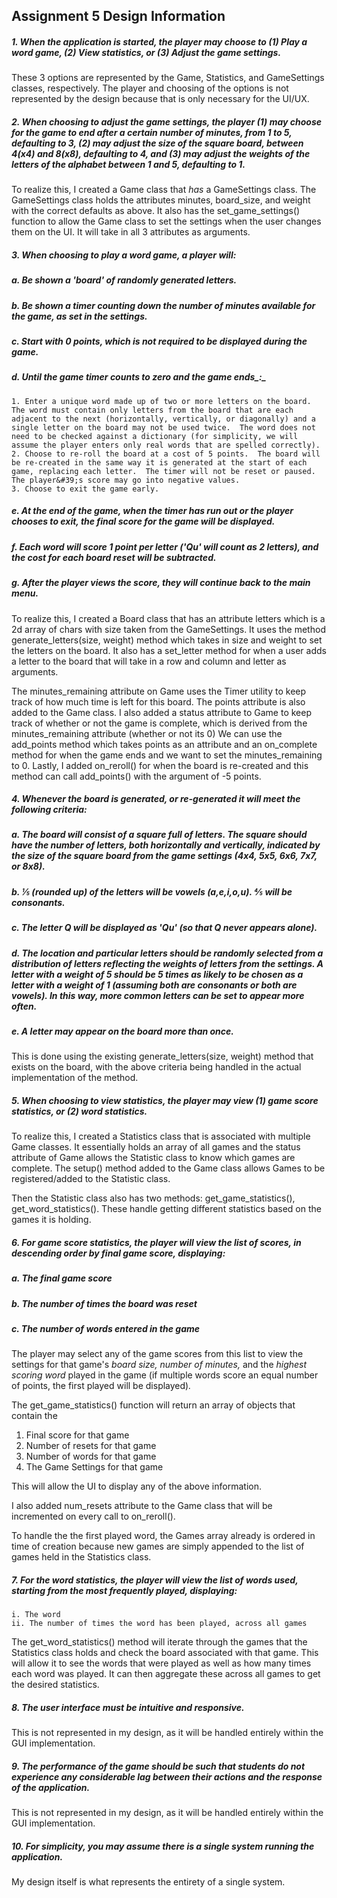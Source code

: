 ## Assignment 5 Design Information

##### 1. When the application is started, the player may choose to (1) Play a word game, (2) View statistics, or (3) Adjust the game settings.

These 3 options are represented by the Game, Statistics, and GameSettings classes, respectively. The player and choosing of the options is not represented by the design because that is only necessary for the UI/UX.

##### 2. When choosing to _adjust the game settings,_ the player (1) may choose for the game to end after a certain _number of minutes,_ from 1 to 5, defaulting to 3, (2) may adjust the _size of the square board,_ between 4(x4) and 8(x8)_,_ defaulting to 4, and (3) may adjust the _weights_ of the letters of the alphabet between 1 and 5, defaulting to 1.

To realize this, I created a Game class that _has_ a GameSettings class. The GameSettings class holds the attributes minutes, board\_size, and weight with the correct defaults as above. It also has the set\_game\_settings() function to allow the Game class to set the settings when the user changes them on the UI. It will take in all 3 attributes as arguments.

##### 3. When choosing to _play a word game,_ a player will:
  ##### a. Be shown a &#39;board&#39; of randomly generated letters.
  #####  b. Be shown a timer counting down the _number of minutes_ available for the game, as set in the settings.
  ##### c. Start with 0 points, which is not required to be displayed during the game.
  ##### d. Until the game timer counts to zero and the game ends_:_
    1. Enter a unique word made up of two or more letters on the board.  The word must contain only letters from the board that are each adjacent to the next (horizontally, vertically, or diagonally) and a single letter on the board may not be used twice.  The word does not need to be checked against a dictionary (for simplicity, we will assume the player enters only real words that are spelled correctly).
    2. Choose to re-roll the board at a cost of 5 points.  The board will be re-created in the same way it is generated at the start of each game, replacing each letter.  The timer will not be reset or paused.  The player&#39;s score may go into negative values.
    3. Choose to exit the game early.
  ##### e. At the end of the game, when the timer has run out or the player chooses to exit, the final score for the game will be displayed.
  ##### f. Each word will score 1 point per letter (&#39;Qu&#39; will count as 2 letters), and the cost for each board reset will be subtracted.
  ##### g. After the player views the score, they will continue back to the main menu.

To realize this, I created a Board class that has an attribute letters which is a 2d array of chars with size taken from the GameSettings. It uses the method generate\_letters(size, weight) method which takes in size and weight to set the letters on the board. It also has a set\_letter method for when a user adds a letter to the board that will take in a row and column and letter as arguments.

The minutes\_remaining attribute on Game uses the Timer utility to keep track of how much time is left for this board. The points attribute is also added to the Game class. I also added a status attribute to Game to keep track of whether or not the game is complete, which is derived from the minutes\_remaining attribute (whether or not its 0) We can use the add\_points method which takes points as an attribute and an on\_complete method for when the game ends and we want to set the minutes\_remaining to 0. Lastly, I added on\_reroll() for when the board is re-created and this method can call add\_points() with the argument of -5 points.

##### 4. Whenever the board is generated, or re-generated it will meet the following criteria:
  ##### a.  The board will consist of a square full of letters.  The square should have the number of letters, both horizontally and vertically, indicated by the _size of the square board_ from the game settings (4x4, 5x5, 6x6, 7x7, or 8x8).
  ##### b. ⅕ (rounded up) of the letters will be vowels (a,e,i,o,u). ⅘ will be consonants.
  ##### c. The letter Q will be displayed as &#39;Qu&#39; (so that Q never appears alone).
  ##### d. The location and particular letters should be randomly selected from a distribution of letters reflecting the _weights_ of letters from the settings.  A letter with a weight of 5 should be 5 times as likely to be chosen as a letter with a weight of 1 (assuming both are consonants or both are vowels).  In this way, more common letters can be set to appear more often.
  ##### e. A letter may appear on the board more than once.

This is done using the existing generate\_letters(size, weight) method that exists on the board, with the above criteria being handled in the actual implementation of the method.

##### 5. When choosing to view statistics, the player may view (1) _game score statistics_, or (2) _word statistics_.

To realize this, I created a Statistics class that is associated with multiple Game classes. It essentially holds an array of all games and the status attribute of Game allows the Statistic class to know which games are complete. The setup() method added to the Game class allows Games to be registered/added to the Statistic class.

Then the Statistic class also has two methods: get\_game\_statistics(), get\_word\_statistics(). These handle getting different statistics based on the games it is holding.

##### 6. For game score statistics, the player will view the list of scores, in descending order by final game score, displaying:
  ##### a. The final game score
  ##### b. The number of times the board was reset
  ##### c. The number of words entered in the game

The player may select any of the game scores from this list to view the settings for that game&#39;s _board size, number of minutes,_ and the _highest scoring word_ played in the game (if multiple words score an equal number of points, the first played will be displayed)_._

The get\_game\_statistics() function will return an array of objects that contain the

1. Final score for that game
2. Number of resets for that game
3. Number of words for that game
4. The Game Settings for that game

This will allow the UI to display any of the above information.

I also added num\_resets attribute to the Game class that will be incremented on every call to on\_reroll().

To handle the the first played word, the Games array already is ordered in time of creation because new games are simply appended to the list of games held in the Statistics class.

##### 7. For the word statistics, the player will view the list of words used, starting from the most frequently played, displaying:
    i. The word
    ii. The number of times the word has been played, across all games

The get\_word\_statistics() method will iterate through the games that the Statistics class holds and check the board associated with that game. This will allow it to see the words that were played as well as how many times each word was played. It can then aggregate these across all games to get the desired statistics.

##### 8. The user interface must be intuitive and responsive.

This is not represented in my design, as it will be handled entirely within the GUI implementation.

##### 9. The performance of the game should be such that students do not experience any considerable lag between their actions and the response of the application.

This is not represented in my design, as it will be handled entirely within the GUI implementation.

##### 10. For simplicity, you may assume there is a _single system_ running the application.

My design itself is what represents the entirety of a single system.
